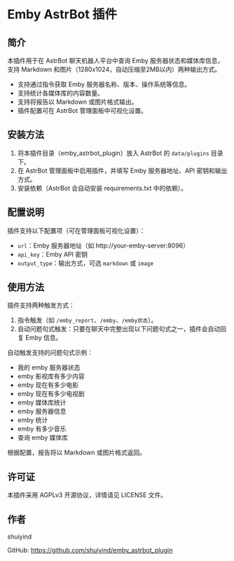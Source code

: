# Emby AstrBot 插件

## 简介

本插件用于在 AstrBot 聊天机器人平台中查询 Emby 服务器状态和媒体库信息，支持 Markdown 和图片（1280x1024，自动压缩至2MB以内）两种输出方式。

- 支持通过指令获取 Emby 服务器名称、版本、操作系统等信息。
- 支持统计各媒体库的内容数量。
- 支持将报告以 Markdown 或图片格式输出。
- 插件配置可在 AstrBot 管理面板中可视化设置。

## 安装方法

1. 将本插件目录（emby_astrbot_plugin）放入 AstrBot 的 `data/plugins` 目录下。
2. 在 AstrBot 管理面板中启用插件，并填写 Emby 服务器地址、API 密钥和输出方式。
3. 安装依赖（AstrBot 会自动安装 requirements.txt 中的依赖）。

## 配置说明

插件支持以下配置项（可在管理面板可视化设置）：
- `url`：Emby 服务器地址（如 http://your-emby-server:8096）
- `api_key`：Emby API 密钥
- `output_type`：输出方式，可选 `markdown` 或 `image`


## 使用方法

插件支持两种触发方式：

1. 指令触发（如 `/emby_report`、`/emby`、`/emby状态`）。
2. 自动问题句式触发：只要在聊天中完整出现以下问题句式之一，插件会自动回复 Emby 信息。

自动触发支持的问题句式示例：
 - 我的 emby 服务器状态
 - emby 影视库有多少内容
 - emby 现在有多少电影
 - emby 现在有多少电视剧
 - emby 媒体库统计
 - emby 服务器信息
 - emby 统计
 - emby 有多少音乐
 - 查询 emby 媒体库

根据配置，报告将以 Markdown 或图片格式返回。

## 许可证

本插件采用 AGPLv3 开源协议，详情请见 LICENSE 文件。

## 作者

shuiyind

GitHub: https://github.com/shuiyind/emby_astrbot_plugin
